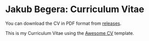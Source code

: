 # Jakub Begera: Curriculum Vitae

You can download the CV in PDF format from [releases](https://github.com/jakubbegera/Curriculum-Vitae/releases).

This is my Curriculum Vitae using the [Awesome CV](https://github.com/posquit0/Awesome-CV) template.

